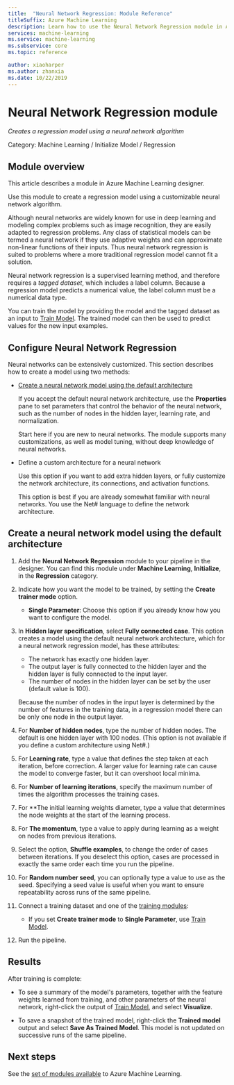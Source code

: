 ```yaml
---
title:  "Neural Network Regression: Module Reference"
titleSuffix: Azure Machine Learning
description: Learn how to use the Neural Network Regression module in Azure Machine Learning to create a regression model using a customizable neural network algorithm..
services: machine-learning
ms.service: machine-learning
ms.subservice: core
ms.topic: reference

author: xiaoharper
ms.author: zhanxia
ms.date: 10/22/2019
---
```

# Neural Network Regression module

*Creates a regression model using a neural network algorithm*  
  
 Category: Machine Learning / Initialize Model / Regression
  
## Module overview  

This article describes a module in Azure Machine Learning designer.

Use this module to create a regression model using a customizable neural network algorithm.
  
 Although neural networks are widely known for use in deep learning and modeling complex problems such as image recognition, they are easily adapted to regression problems. Any class of statistical models can be termed a neural network if they use adaptive weights and can approximate non-linear functions of their inputs. Thus neural network regression is suited to problems where a more traditional regression model cannot fit a solution.
  
 Neural network regression is a supervised learning method, and therefore requires a *tagged dataset*, which includes a label column. Because a regression model predicts a numerical value, the label column must be a numerical data type.  
  
 You can train the model by providing the model and the tagged dataset as an input to [Train Model](./train-model.md). The trained model can then be used to predict values for the new input examples.  
  
## Configure Neural Network Regression 

Neural networks can be extensively customized. This section describes how to create a model using two methods:
  
+ [Create a neural network model using the default architecture](#bkmk_DefaultArchitecture)  
  
    If you accept the default neural network architecture,  use the **Properties** pane to set parameters that control the behavior of the neural network, such as the number of nodes in the hidden layer, learning rate, and normalization.

    Start here if you are new to neural networks. The module supports many customizations, as well as model tuning, without deep knowledge of neural networks. 

+ Define a custom architecture for a neural network 

    Use this option if you want to add extra hidden layers, or fully customize the network architecture, its connections, and activation functions.
    
    This option is best if you are already somewhat familiar with neural networks. You use the Net# language to define the network architecture.  

##  <a name="bkmk_DefaultArchitecture"></a> Create a neural network model using the default architecture

1.  Add the **Neural Network Regression** module to your pipeline in the designer. You can find this module under **Machine Learning**, **Initialize**, in the **Regression** category. 
  
2. Indicate how you want the model to be trained, by setting the **Create trainer mode** option.  
  
    -   **Single Parameter**: Choose this option if you already know how you want to configure the model.  

3.  In **Hidden layer specification**, select **Fully connected case**. This option creates a model using the default neural network architecture, which for a neural network regression model, has these attributes:  
  
    + The network has exactly one hidden layer.
    + The output layer is fully connected to the hidden layer and the hidden layer is fully connected to the input layer.
    + The number of nodes in the hidden layer can be set by the user (default value is 100).  
  
    Because the number of nodes in the input layer is determined by the number of features in the training data, in a regression model there can be only one node in the output layer.  
  
4. For **Number of hidden nodes**, type the number of hidden nodes. The default is one hidden layer with 100 nodes. (This option is not available if you define a custom architecture using Net#.)
  
5.  For **Learning rate**, type a value that defines the step taken at each iteration, before correction. A larger value for learning rate can cause the model to converge faster, but it can overshoot local minima.

6.  For **Number of learning iterations**, specify the maximum number of times the algorithm processes the training cases.

7.  For **The initial learning weights diameter, type a value that determines the node weights at the start of the learning process.

8.  For **The momentum**, type a value to apply during learning as a weight on nodes from previous iterations.

10. Select the option, **Shuffle examples**, to change the order of cases between iterations. If you deselect this option, cases are processed in exactly the same order each time you run the pipeline.
  
11. For **Random number seed**, you can optionally type a value to use as the seed. Specifying a seed value is useful when you want to ensure repeatability across runs of the same pipeline.
  
13. Connect a training dataset and one of the [training modules](module-reference.md): 
  
    -   If you set **Create trainer mode** to **Single Parameter**, use [Train Model](./train-model.md).  
  
   
14. Run the pipeline.  

## Results

After training is complete:

+ To see a summary of the model's parameters, together with the feature weights learned from training, and other parameters of the neural network, right-click the output of [Train Model](./train-model.md), and select **Visualize**.  

+ To save a snapshot of the trained model, right-click the **Trained model** output and select **Save As Trained Model**. This model is not updated on successive runs of the same pipeline.


## Next steps

See the [set of modules available](module-reference.md) to Azure Machine Learning. 